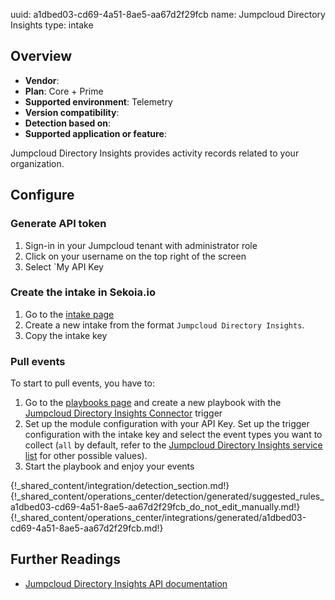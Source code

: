 uuid: a1dbed03-cd69-4a51-8ae5-aa67d2f29fcb
name: Jumpcloud Directory Insights
type: intake


## Overview
  - **Vendor**:
- **Plan**: Core + Prime
- **Supported environment**: Telemetry
- **Version compatibility**:
- **Detection based on**:
- **Supported application or feature**:

Jumpcloud Directory Insights provides activity records related to your organization.




## Configure

### Generate API token

1. Sign-in in your Jumpcloud tenant with administrator role
2. Click on your username on the top right of the screen 
3. Select `My API Key

### Create the intake in Sekoia.io

1. Go to the [intake page](https://app.sekoia.io/operations/intakes) 
2. Create a new intake from the format `Jumpcloud Directory Insights`. 
3. Copy the intake key

### Pull events

To start to pull events, you have to:

1. Go to the [playbooks page](https://app.sekoia.io/operations/playbooks) and create a new playbook with the [Jumpcloud Directory Insights Connector](../../../automate/library/jumpcloud-directory-insights.md) trigger
2. Set up the module configuration with your API Key. Set up the trigger configuration with the intake key and select the event types you want to collect (`all` by default, refer to the [Jumpcloud Directory Insights service list](https://docs.jumpcloud.com/api/insights/directory/1.0/index.html#section/Using-the-Directory-Insights-API/JSON-POST-Request-Body) for other possible values).
3. Start the playbook and enjoy your events


{!_shared_content/integration/detection_section.md!}
{!_shared_content/operations_center/detection/generated/suggested_rules_a1dbed03-cd69-4a51-8ae5-aa67d2f29fcb_do_not_edit_manually.md!}
{!_shared_content/operations_center/integrations/generated/a1dbed03-cd69-4a51-8ae5-aa67d2f29fcb.md!}

## Further Readings

- [Jumpcloud Directory Insights API documentation](https://docs.jumpcloud.com/api/insights/directory/1.0/index.html)
